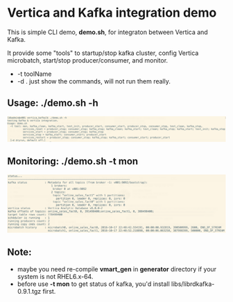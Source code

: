 <html lang="zn_CN"> <head> <meta charset='utf-8'> <title>Vertica and Kafka Integration Demo</title> </head> <body>

Vertica and Kafka integration demo
==========
This is simple CLI demo, **demo.sh**, for integraton between Vertica and Kafka.

It provide some "tools" to startup/stop kafka cluster, config Vertica microbatch, start/stop producer/consumer, and monitor.

 * -t toolName
 * -d . just show the commands, will not run them really. 


Usage: ./demo.sh -h
----------
![help](./imgs/help.png)

Monitoring: ./demo.sh -t mon
----------
![monitoring](./imgs/monitoring.png)

Note: 
----------
 * maybe you need re-compile **vmart_gen** in **generator** directory if your system is not RHEL6.x-64.
 * before use **-t mon** to get status of kafka, you'd install libs/librdkafka-0.9.1.tgz first.


</body> </html>



